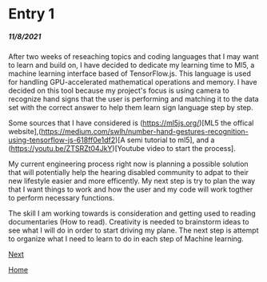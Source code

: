 # Entry 1
##### 11/8/2021

After two weeks of reseaching topics and coding languages that I may want to learn and build on, I have decided to dedicate my learning time to Ml5, a machine learning interface based of TensorFlow.js. This language is used for handling GPU-accelerated mathematical operations and memory. I have decided on this tool because my project's focus is using camera to recognize hand signs that the user is performing and matching it to the data set with the correct answer to help them learn sign language step by step.

Some sources that I have considered is (https://ml5js.org/)[ML5 the offical website],(https://medium.com/swlh/number-hand-gestures-recognition-using-tensorflow-js-618ff0e1df2)[A semi tutorial to ml5], and a (https://youtu.be/ZTSRZt04JkY)[Youtube video to start the process].


My current engineering process right now is planning a possible solution that will potentially help the hearing disabled community to adpat to their new lifestyle easier and more efficently. My next step is try to plan the way that I want things to work and how the user and my code will work togther to perform necessary functions.

The skill I am working towards is consideration and getting used to reading documentaries (How to read). Creativity is needed to brainstorm ideas to see what I will do in order to start driving my plane. The next step is attempt to organize what I need to learn to do in each step of Machine learning.

[Next](entry02.md)

[Home](../README.md)